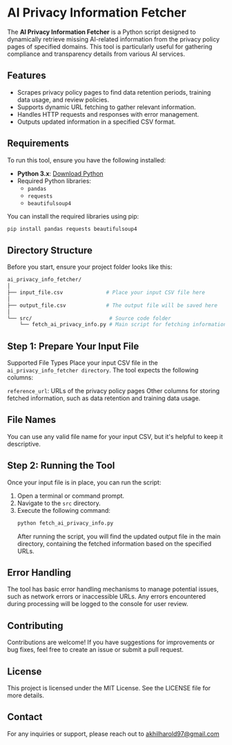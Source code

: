 # AI Privacy Information Fetcher

The **AI Privacy Information Fetcher** is a Python script designed to dynamically retrieve missing AI-related information from the privacy policy pages of specified domains. This tool is particularly useful for gathering compliance and transparency details from various AI services.

## Features

- Scrapes privacy policy pages to find data retention periods, training data usage, and review policies.
- Supports dynamic URL fetching to gather relevant information.
- Handles HTTP requests and responses with error management.
- Outputs updated information in a specified CSV format.

## Requirements

To run this tool, ensure you have the following installed:

- **Python 3.x**: [Download Python](https://www.python.org/downloads/)
- Required Python libraries:
  - `pandas`
  - `requests`
  - `beautifulsoup4`

You can install the required libraries using pip:

```bash
pip install pandas requests beautifulsoup4
```
## Directory Structure
Before you start, ensure your project folder looks like this:
``` bash
ai_privacy_info_fetcher/
│
├── input_file.csv              # Place your input CSV file here
│
├── output_file.csv             # The output file will be saved here
│
└── src/                         # Source code folder
    └── fetch_ai_privacy_info.py # Main script for fetching information
```
## Step 1: Prepare Your Input File
Supported File Types Place your input CSV file in the ```ai_privacy_info_fetcher directory```. The tool expects the following columns:

```reference_url```: URLs of the privacy policy pages
Other columns for storing fetched information, such as data retention and training data usage.

## File Names
You can use any valid file name for your input CSV, but it's helpful to keep it descriptive.

## Step 2: Running the Tool
Once your input file is in place, you can run the script:

1. Open a terminal or command prompt.
2. Navigate to the ```src``` directory.
3. Execute the following command:
   ``` bash
   python fetch_ai_privacy_info.py
   ```
   After running the script, you will find the updated output file in the main directory, containing the fetched information based on the specified URLs.
## Error Handling
The tool has basic error handling mechanisms to manage potential issues, such as network errors or inaccessible URLs. Any errors encountered during processing will be logged to the console for user review.

## Contributing
Contributions are welcome! If you have suggestions for improvements or bug fixes, feel free to create an issue or submit a pull request.

## License
This project is licensed under the MIT License. See the LICENSE file for more details.

## Contact
For any inquiries or support, please reach out to akhilharold97@gmail.com

